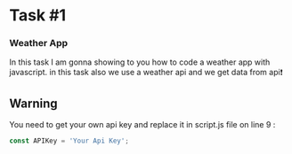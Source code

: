 # Task #1

### Weather App
In this task  I am gonna showing to you how to code a weather app with javascript. in this task also we use a weather api and we get data from api❗️

## Warning
You need to get your own api key and replace it in script.js file on line 9 :

```javascript
const APIKey = 'Your Api Key';
```



